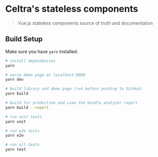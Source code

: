 # Celtra's stateless components

> Vue.js stateless components source of truth and documentation

## Build Setup

Make sure you have `yarn` installed.

``` bash
# install dependencies
yarn

# serve demo page at localhost:8080
yarn dev

# build library and demo page (run before pushing to GitHub)
yarn build

# build for production and view the bundle analyzer report
yarn build --report

# run unit tests
yarn unit

# run e2e tests
yarn e2e

# run all tests
yarn test
```
